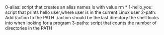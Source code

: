 0-alias: script that creates an alias names ls with value rm *
1-hello_you: script that prints hello user,where user is in the current Linux user
2-path: Add /action to the PATH. /action should be the last directory the shell looks into when looking for a program
3-paths: script that counts the number of directories in the PATH
